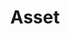 ---
layout: ../../layouts/asset.astro
title: Asset
client: Self
publishDate: 2022-08-24 00:00:00
img: https://images.unsplash.com/photo-1483129804960-cb1964499894?fit=crop&w=1400&h=700&q=75
description: |
  Asset Class | Database of all assets
tags:
  - design
  - dev
  - branding
---